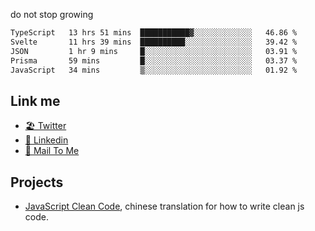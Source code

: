 do not stop growing


<!--START_SECTION:waka-->

```txt
TypeScript   13 hrs 51 mins  ███████████▓░░░░░░░░░░░░░   46.86 %
Svelte       11 hrs 39 mins  ██████████░░░░░░░░░░░░░░░   39.42 %
JSON         1 hr 9 mins     █░░░░░░░░░░░░░░░░░░░░░░░░   03.91 %
Prisma       59 mins         █░░░░░░░░░░░░░░░░░░░░░░░░   03.37 %
JavaScript   34 mins         ▒░░░░░░░░░░░░░░░░░░░░░░░░   01.92 %
```

<!--END_SECTION:waka-->

## Link me

- [🏖️ Twitter](https://twitter.com/yuetong3yu)
- [🧳 Linkedin](https://www.linkedin.com/in/yuetong3yu)
- [📧 Mail To Me](mailto:yuetong3yu@gmail.com)


## Projects 

- [JavaScript Clean Code](https://js-clean-code-cn.vercel.app/), chinese translation for how to write clean js code.
